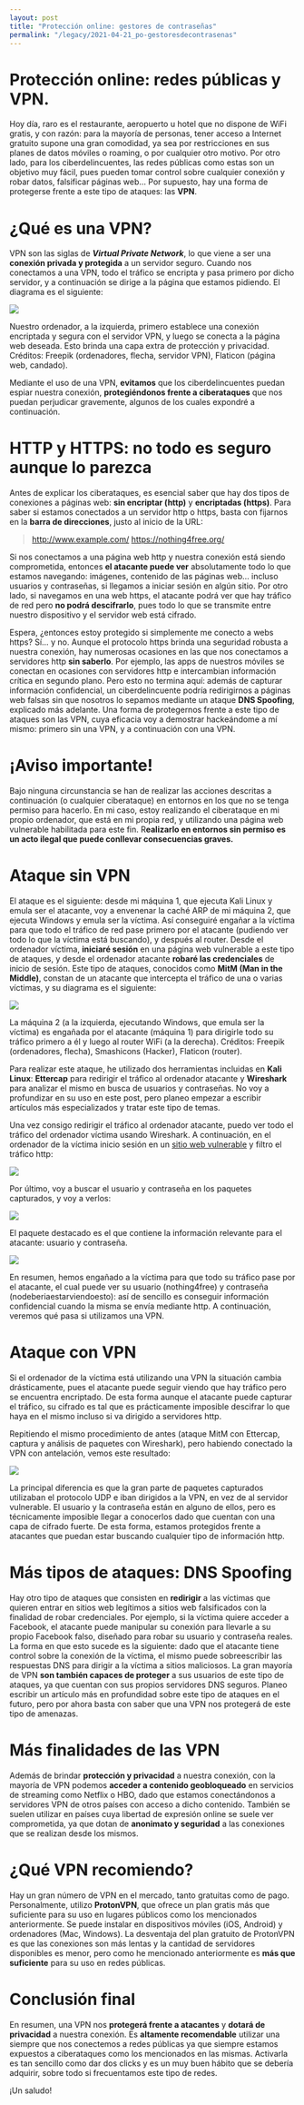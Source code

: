 ```yaml
---
layout: post
title: "Protección online: gestores de contraseñas"
permalink: "/legacy/2021-04-21_po-gestoresdecontrasenas"
---
```


# Protección online: redes públicas y VPN.

Hoy día, raro es el restaurante, aeropuerto u hotel que no dispone de WiFi gratis, y con razón: para la mayoría de personas, tener acceso a Internet gratuito supone una gran comodidad, ya sea por restricciones en sus planes de datos móviles o roaming, o por cualquier otro motivo. Por otro lado, para los ciberdelincuentes, las redes públicas como estas son un objetivo muy fácil, pues pueden tomar control sobre cualquier conexión y robar datos, falsificar páginas web… Por supuesto, hay una forma de protegerse frente a este tipo de ataques: las **VPN**.

# ¿Qué es una VPN?

VPN son las siglas de **_Virtual Private Network_**, lo que viene a ser una **conexión privada y protegida** a un servidor seguro. Cuando nos conectamos a una VPN, todo el tráfico se encripta y pasa primero por dicho servidor, y a continuación se dirige a la página que estamos pidiendo. El diagrama es el siguiente:

![](assets/../../assets/legacy_post3_1.png)

Nuestro ordenador, a la izquierda, primero establece una conexión encriptada y segura con el servidor VPN, y luego se conecta a la página web deseada. Esto brinda una capa extra de protección y privacidad. Créditos: Freepik (ordenadores, flecha, servidor VPN), Flaticon (página web, candado).

Mediante el uso de una VPN, **evitamos** que los ciberdelincuentes puedan espiar nuestra conexión, **protegiéndonos frente a ciberataques** que nos puedan perjudicar gravemente, algunos de los cuales expondré a continuación. 

# HTTP y HTTPS: no todo es seguro aunque lo parezca

Antes de explicar los ciberataques, es esencial saber que hay dos tipos de conexiones a páginas web: **sin encriptar (http)** y **encriptadas (https)**. Para saber si estamos conectados a un servidor http o https, basta con fijarnos en la **barra de direcciones**, justo al inicio de la URL:

> http://www.example.com/
> https://nothing4free.org/

Si nos conectamos a una página web http y nuestra conexión está siendo comprometida, entonces **el atacante puede ver** absolutamente todo lo que estamos navegando: imágenes, contenido de las páginas web… incluso usuarios y contraseñas, si llegamos a iniciar sesión en algún sitio. Por otro lado, si navegamos en una web https, el atacante podrá ver que hay tráfico de red pero **no podrá descifrarlo**, pues todo lo que se transmite entre nuestro dispositivo y el servidor web está cifrado.

Espera, ¿entonces estoy protegido si simplemente me conecto a webs https? Sí… y no. Aunque el protocolo https brinda una seguridad robusta a nuestra conexión, hay numerosas ocasiones en las que nos conectamos a servidores http **sin saberlo**. Por ejemplo, las apps de nuestros móviles se conectan en ocasiones con servidores http e intercambian información crítica en segundo plano. Pero esto no termina aquí: además de capturar información confidencial, un ciberdelincuente podría redirigirnos a páginas web falsas sin que nosotros lo sepamos mediante un ataque **DNS Spoofing**, explicado más adelante. Una forma de protegernos frente a este tipo de ataques son las VPN, cuya eficacia voy a demostrar hackeándome a mí mismo: primero sin una VPN, y a continuación con una VPN.

# ¡Aviso importante!

Bajo ninguna circunstancia se han de realizar las acciones descritas a continuación (o cualquier ciberataque) en entornos en los que no se tenga permiso para hacerlo. En mi caso, estoy realizando el ciberataque en mi propio ordenador, que está en mi propia red, y utilizando una página web vulnerable habilitada para este fin. R**ealizarlo en entornos sin permiso es un acto ilegal que puede conllevar consecuencias graves.**

# Ataque sin VPN

El ataque es el siguiente: desde mi máquina 1, que ejecuta Kali Linux y emula ser el atacante, voy a envenenar la caché ARP de mi máquina 2, que ejecuta Windows y emula ser la víctima. Así conseguiré engañar a la víctima para que todo el tráfico de red pase primero por el atacante (pudiendo ver todo lo que la víctima está buscando), y después al router. Desde el ordenador víctima, **iniciaré sesión** en una página web vulnerable a este tipo de ataques, y desde el ordenador atacante **robaré las credenciales** de inicio de sesión. Este tipo de ataques, conocidos como **MitM (Man in the Middle)**, constan de un atacante que intercepta el tráfico de una o varias víctimas, y su diagrama es el siguiente:

![](assets/../../assets/legacy_post3_2.png)

La máquina 2 (a la izquierda, ejecutando Windows, que emula ser la víctima) es engañada por el atacante (máquina 1) para dirigirle todo su tráfico primero a él y luego al router WiFi (a la derecha). Créditos: Freepik (ordenadores, flecha), Smashicons (Hacker), Flaticon (router).

Para realizar este ataque, he utilizado dos herramientas incluidas en **Kali Linux**: **Ettercap** para redirigir el tráfico al ordenador atacante y **Wireshark** para analizar el mismo en busca de usuarios y contraseñas. No voy a profundizar en su uso en este post, pero planeo empezar a escribir artículos más especializados y tratar este tipo de temas. 

Una vez consigo redirigir el tráfico al ordenador atacante, puedo ver todo el tráfico del ordenador víctima usando Wireshark. A continuación, en el ordenador de la víctima inicio sesión en un [sitio web vulnerable](http://testphp.vulnweb.com/login.php) y filtro el tráfico http:

![](assets/../../assets/legacy_post3_3.png)

Por último, voy a buscar el usuario y contraseña en los paquetes capturados, y voy a verlos:

![](assets/../../assets/legacy_post3_4.png)

El paquete destacado es el que contiene la información relevante para el atacante: usuario y contraseña.

![](assets/../../assets/legacy_post3_5.png)

En resumen, hemos engañado a la víctima para que todo su tráfico pase por el atacante, el cual puede ver su usuario (nothing4free) y contraseña (nodeberiaestarviendoesto): así de sencillo es conseguir información confidencial cuando la misma se envía mediante http. A continuación, veremos qué pasa si utilizamos una VPN.

# Ataque con VPN

Si el ordenador de la víctima está utilizando una VPN la situación cambia drásticamente, pues el atacante puede seguir viendo que hay tráfico pero se encuentra encriptado. De esta forma aunque el atacante puede capturar el tráfico, su cifrado es tal que es prácticamente imposible descifrar lo que haya en el mismo incluso si va dirigido a servidores http. 

Repitiendo el mismo procedimiento de antes (ataque MitM con Ettercap, captura y análisis de paquetes con Wireshark), pero habiendo conectado la VPN con antelación, vemos este resultado:

![](assets/../../assets/legacy_post3_6.png)

La principal diferencia es que la gran parte de paquetes capturados utilizaban el protocolo UDP e iban dirigidos a la VPN, en vez de al servidor vulnerable. El usuario y la contraseña están en alguno de ellos, pero es técnicamente imposible llegar a conocerlos dado que cuentan con una capa de cifrado fuerte. De esta forma, estamos protegidos frente a atacantes que puedan estar buscando cualquier tipo de información http.

# Más tipos de ataques: DNS Spoofing

Hay otro tipo de ataques que consisten en **redirigir** a las víctimas que quieren entrar en sitios web legítimos a sitios web falsificados con la finalidad de robar credenciales. Por ejemplo, si la víctima quiere acceder a Facebook, el atacante puede manipular su conexión para llevarle a su propio Facebook falso, diseñado para robar su usuario y contraseña reales. La forma en que esto sucede es la siguiente: dado que el atacante tiene control sobre la conexión de la víctima, el mismo puede sobreescribir las respuestas DNS para dirigir a la víctima a sitios maliciosos. La gran mayoría de VPN **son también capaces de proteger** a sus usuarios de este tipo de ataques, ya que cuentan con sus propios servidores DNS seguros. Planeo escribir un artículo más en profundidad sobre este tipo de ataques en el futuro, pero por ahora basta con saber que una VPN nos protegerá de este tipo de amenazas.

# Más finalidades de las VPN

Además de brindar **protección y privacidad** a nuestra conexión, con la mayoría de VPN podemos **acceder a contenido geobloqueado** en servicios de streaming como Netflix o HBO, dado que estamos conectándonos a servidores VPN de otros países con acceso a dicho contenido. También se suelen utilizar en países cuya libertad de expresión online se suele ver comprometida, ya que dotan de **anonimato y seguridad** a las conexiones que se realizan desde los mismos.

# ¿Qué VPN recomiendo?

Hay un gran número de VPN en el mercado, tanto gratuitas como de pago. Personalmente, utilizo **ProtonVPN**, que ofrece un plan gratis más que suficiente para su uso en lugares públicos como los mencionados anteriormente. Se puede instalar en dispositivos móviles (iOS, Android) y ordenadores (Mac, Windows). La desventaja del plan gratuito de ProtonVPN es que las conexiones son más lentas y la cantidad de servidores disponibles es menor, pero como he mencionado anteriormente es **más que suficiente** para su uso en redes públicas.

# Conclusión final

En resumen, una VPN nos **protegerá frente a atacantes** y **dotará de privacidad** a nuestra conexión. Es **altamente recomendable** utilizar una siempre que nos conectemos a redes públicas ya que siempre estamos expuestos a ciberataques como los mencionados en las mismas. Activarla es tan sencillo como dar dos clicks y es un muy buen hábito que se debería adquirir, sobre todo si frecuentamos este tipo de redes. 

¡Un saludo!